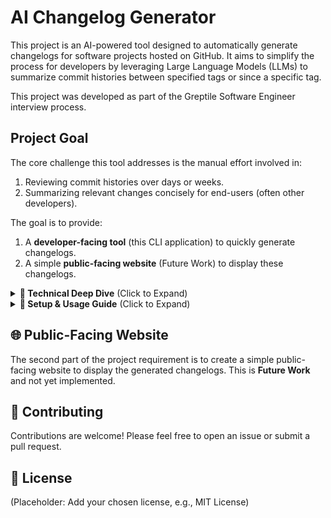 # AI Changelog Generator

This project is an AI-powered tool designed to automatically generate changelogs for software projects hosted on GitHub. It aims to simplify the process for developers by leveraging Large Language Models (LLMs) to summarize commit histories between specified tags or since a specific tag.

This project was developed as part of the Greptile Software Engineer interview process.

## Project Goal

The core challenge this tool addresses is the manual effort involved in:
1.  Reviewing commit histories over days or weeks.
2.  Summarizing relevant changes concisely for end-users (often other developers).

The goal is to provide:
1.  A **developer-facing tool** (this CLI application) to quickly generate changelogs.
2.  A simple **public-facing website** (Future Work) to display these changelogs.

<details>
<summary><strong>🔧 Technical Deep Dive</strong> (Click to Expand)</summary>

---

### Highlights / Features

*   **AI-Powered Summarization:** Uses Google's Gemini models to analyze commit messages and generate human-readable changelog entries.
*   **GitHub Integration:** Fetches commit data, tag information, and file changes directly from GitHub repositories using the GitHub API.
*   **Flexible Range Selection:** Generate changelogs based on commit ranges between two tags (`--from-tag`, `--to-tag`) or since a specific tag (`--since-tag`).
*   **Customizable Prompts:** Leverages detailed system and user prompts stored in external `.md` files (`src/changelog_generator/templates/`) for fine-tuning the LLM's output style and content. Inspired by best practices (e.g., Stripe's changelogs).
*   **Command-Line Interface:** Simple and intuitive CLI built with Typer for ease of use by developers.
*   **Automatic Output File Naming:** Generates a sensible default output filename based on the repository and tag range, reducing command verbosity.

### Tech Stack & Design Decisions

*   **Language:** Python 3.10+
    *   *Why:* Excellent ecosystem for interacting with APIs, data processing, and AI libraries. Widely used and understood.
*   **CLI Framework:** Typer
    *   *Why:* Modern, easy-to-use library for building CLIs with automatic help generation, type hints, and minimal boilerplate. Improves developer experience.
*   **LLM:** Google Gemini (via `google-generativeai`)
    *   *Why:* Powerful and accessible LLM API. Experimented with Flash (for speed/cost) and Pro (for quality), settling on Pro with refined prompts for better structure and technical detail suitable for changelogs. Prompt engineering was key to achieving desired output quality and format.
*   **API Interaction:** Direct `requests` library usage within `GitHubClient`.
    *   *Why:* Sufficient for the specific GitHub API endpoints needed. Focused on clear methods for fetching tags, commits, and comparisons, including basic error handling (rate limits, 404s).
*   **Configuration:** `.env` file for API Keys (`dotenv` library).
    *   *Why:* Standard practice for managing sensitive credentials securely without hardcoding them. The CLI also allows overriding via `--token`.
*   **Modular Structure:** Code is organized into distinct modules:
    *   `cli.py`: Handles user interaction and command-line arguments.
    *   `processor.py`: Orchestrates the workflow (fetches data, calls LLM, formats output).
    *   `github_client.py`: Encapsulates all GitHub API communication.
    *   `llm_handler.py`: Manages interaction with the Gemini API, including prompt loading and formatting.
    *   `templates/`: Stores LLM prompts separately for easy modification.
    *   *Why:* Improves maintainability, testability, and separation of concerns.
*   **Prompt Engineering:** Stored prompts in markdown files and iterated significantly based on output quality and examples like Stripe's changelog format. This allows non-code changes to influence the output style.
*   **Output Handling:** Default to writing to a generated file, removing the need for an `-o` flag in the common case, simplifying the command for developers.

---
</details>

<details>
<summary><strong>🚀 Setup & Usage Guide</strong> (Click to Expand)</summary>

---

### Getting Started

#### Prerequisites

*   Python 3.10 or higher
*   Git
*   GitHub Personal Access Token (PAT) with `repo` scope (or `public_repo` for public repositories only). A classic token is even better.
*   Google AI Gemini API Key.

#### Installation

1.  **Clone the repository:**
    ```bash
    git clone <your-repo-url>
    cd llm-changelog
    ```

2.  **Create and activate a virtual environment (Recommended):**
    ```bash
    python3 -m venv venv
    source venv/bin/activate # On Windows use `venv\Scripts\activate`
    ```

3.  **Install dependencies:**
    ```bash
    pip install -r requirements.txt
    ```

#### Configuration

1.  Create a `.env` file in the project root directory (`llm-changelog/`).
2.  Add your API keys to the `.env` file:
    ```dotenv
    GITHUB_TOKEN=ghp_YourGitHubTokenHere
    GEMINI_API_KEY=YourGeminiAPIKeyHere
    # Optional: Specify a different Gemini model
    # MODEL=gemini-1.5-pro-latest
    ```
    *Alternatively, you can pass the GitHub token via the `--token` flag.*

### 💻 Usage (CLI Tool)

Run the tool from the project's root directory using `python3 -m src.changelog_generator.cli`.

**Examples:**

1.  **Generate changelog since a specific tag (writes to default file):**
    ```bash
    python3 -m src.changelog_generator.cli owner/repo --since-tag v1.0.0
    # Example output file: owner-repo_since_v1.0.0.md
    ```

2.  **Generate changelog between two tags (writes to default file):**
    ```bash
    python3 -m src.changelog_generator.cli mendableai/firecrawl --from-tag v1.6.0 --to-tag v1.7.0
    # Example output file: mendableai-firecrawl_v1.6.0_to_v1.7.0.md
    ```

3.  **Specify a custom output file:**
    ```bash
    python3 -m src.changelog_generator.cli owner/repo --since-tag v1.1.0 -o my-changelog.md
    ```

4.  **Use a specific branch as the endpoint (instead of default branch) when using `--since-tag`:**
    ```bash
    python3 -m src.changelog_generator.cli owner/repo --since-tag v1.2.0 -b develop
    ```

5.  **Get help:**
    ```bash
    python3 -m src.changelog_generator.cli --help
    python3 -m src.changelog_generator.cli generate --help
    ```

---
</details>

## 🌐 Public-Facing Website

The second part of the project requirement is to create a simple public-facing website to display the generated changelogs. This is **Future Work** and not yet implemented.

## 🤝 Contributing

Contributions are welcome! Please feel free to open an issue or submit a pull request.

## 📜 License

(Placeholder: Add your chosen license, e.g., MIT License)
